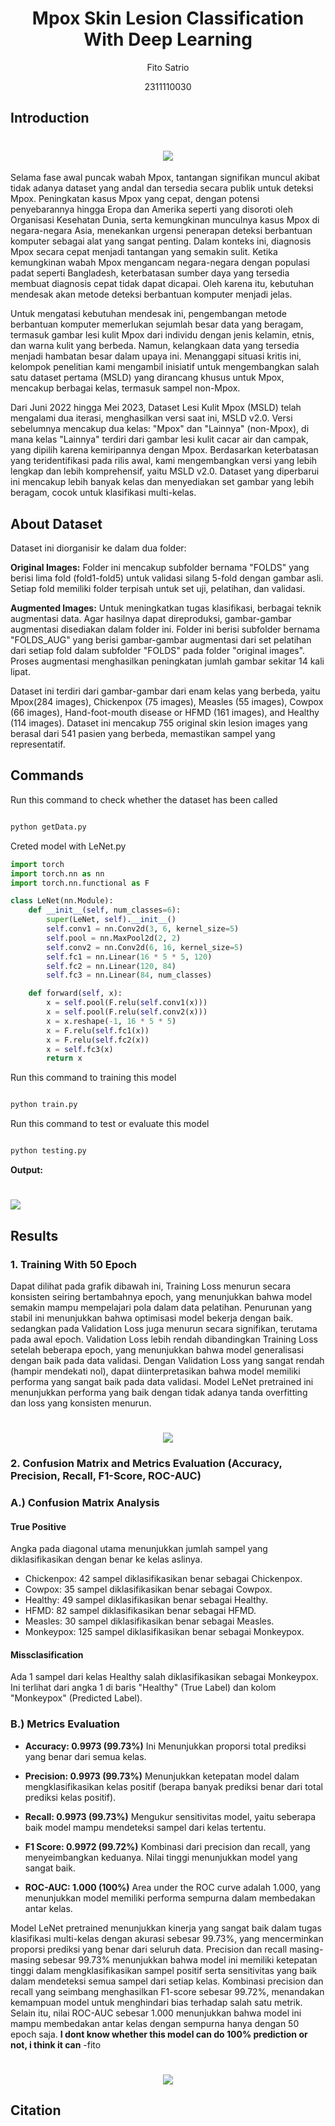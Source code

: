 # <h1 align="center">Mpox Skin Lesion Classification With Deep Learning</h1>
<p align="center">Fito Satrio</p>
<p align="center">2311110030</p>

## Introduction
<h1 align="center">
   <img src="https://github.com/user-attachments/assets/261feefd-60c4-4280-ac9f-c07f1fb49025">
</h1>

Selama fase awal puncak wabah Mpox, tantangan signifikan muncul akibat tidak adanya dataset yang andal dan tersedia secara publik untuk deteksi Mpox. Peningkatan kasus Mpox yang cepat, dengan potensi penyebarannya hingga Eropa dan Amerika seperti yang disoroti oleh Organisasi Kesehatan Dunia, serta kemungkinan munculnya kasus Mpox di negara-negara Asia, menekankan urgensi penerapan deteksi berbantuan komputer sebagai alat yang sangat penting. Dalam konteks ini, diagnosis Mpox secara cepat menjadi tantangan yang semakin sulit. Ketika kemungkinan wabah Mpox mengancam negara-negara dengan populasi padat seperti Bangladesh, keterbatasan sumber daya yang tersedia membuat diagnosis cepat tidak dapat dicapai. Oleh karena itu, kebutuhan mendesak akan metode deteksi berbantuan komputer menjadi jelas.

Untuk mengatasi kebutuhan mendesak ini, pengembangan metode berbantuan komputer memerlukan sejumlah besar data yang beragam, termasuk gambar lesi kulit Mpox dari individu dengan jenis kelamin, etnis, dan warna kulit yang berbeda. Namun, kelangkaan data yang tersedia menjadi hambatan besar dalam upaya ini. Menanggapi situasi kritis ini, kelompok penelitian kami mengambil inisiatif untuk mengembangkan salah satu dataset pertama (MSLD) yang dirancang khusus untuk Mpox, mencakup berbagai kelas, termasuk sampel non-Mpox.

Dari Juni 2022 hingga Mei 2023, Dataset Lesi Kulit Mpox (MSLD) telah mengalami dua iterasi, menghasilkan versi saat ini, MSLD v2.0. Versi sebelumnya mencakup dua kelas: "Mpox" dan "Lainnya" (non-Mpox), di mana kelas "Lainnya" terdiri dari gambar lesi kulit cacar air dan campak, yang dipilih karena kemiripannya dengan Mpox. Berdasarkan keterbatasan yang teridentifikasi pada rilis awal, kami mengembangkan versi yang lebih lengkap dan lebih komprehensif, yaitu MSLD v2.0. Dataset yang diperbarui ini mencakup lebih banyak kelas dan menyediakan set gambar yang lebih beragam, cocok untuk klasifikasi multi-kelas.

## About Dataset

Dataset ini diorganisir ke dalam dua folder:

**Original Images:** Folder ini mencakup subfolder bernama "FOLDS" yang berisi lima fold (fold1-fold5) untuk validasi silang 5-fold dengan gambar asli. Setiap fold memiliki folder terpisah untuk set uji, pelatihan, dan validasi.

**Augmented Images:** Untuk meningkatkan tugas klasifikasi, berbagai teknik augmentasi data. Agar hasilnya dapat direproduksi, gambar-gambar augmentasi disediakan dalam folder ini. Folder ini berisi subfolder bernama "FOLDS_AUG" yang berisi gambar-gambar augmentasi dari set pelatihan dari setiap fold dalam subfolder "FOLDS" pada folder "original images". Proses augmentasi menghasilkan peningkatan jumlah gambar sekitar 14 kali lipat.

Dataset ini terdiri dari gambar-gambar dari enam kelas yang berbeda, yaitu Mpox(284 images), Chickenpox (75 images), Measles (55 images), Cowpox (66 images), Hand-foot-mouth disease or HFMD (161 images), and Healthy (114 images). Dataset ini mencakup 755 original skin lesion images yang berasal dari 541 pasien yang berbeda, memastikan sampel yang representatif.

## Commands

Run this command to check whether the dataset has been called

```py

python getData.py

```

Creted model with LeNet.py
```py
import torch
import torch.nn as nn
import torch.nn.functional as F

class LeNet(nn.Module):
    def __init__(self, num_classes=6):
        super(LeNet, self).__init__()
        self.conv1 = nn.Conv2d(3, 6, kernel_size=5)
        self.pool = nn.MaxPool2d(2, 2)
        self.conv2 = nn.Conv2d(6, 16, kernel_size=5)
        self.fc1 = nn.Linear(16 * 5 * 5, 120)
        self.fc2 = nn.Linear(120, 84)
        self.fc3 = nn.Linear(84, num_classes)

    def forward(self, x):
        x = self.pool(F.relu(self.conv1(x)))
        x = self.pool(F.relu(self.conv2(x)))
        x = x.reshape(-1, 16 * 5 * 5) 
        x = F.relu(self.fc1(x))
        x = F.relu(self.fc2(x))
        x = self.fc3(x)
        return x
```

Run this command to training this model

```py

python train.py

```

Run this command to test or evaluate this model

```py

python testing.py

```
**Output:**
<h1>
   <img src="https://github.com/user-attachments/assets/f589647d-6407-46ad-93ed-90b4279e9c09">
</h1>

## Results

### 1. Training With 50 Epoch

Dapat dilihat pada grafik dibawah ini, Training Loss menurun secara konsisten seiring bertambahnya epoch, yang menunjukkan bahwa model semakin mampu mempelajari pola dalam data pelatihan.
Penurunan yang stabil ini menunjukkan bahwa optimisasi model bekerja dengan baik. sedangkan pada Validation Loss juga menurun secara signifikan, terutama pada awal epoch. Validation Loss lebih rendah dibandingkan Training Loss setelah beberapa epoch, yang menunjukkan bahwa model generalisasi dengan baik pada data validasi. Dengan Validation Loss yang sangat rendah (hampir mendekati nol), dapat diinterpretasikan bahwa model memiliki performa yang sangat baik pada data validasi. Model LeNet pretrained ini menunjukkan performa yang baik dengan tidak adanya tanda overfitting dan loss yang konsisten menurun.

<h1 align="center">
   <img src="https://github.com/user-attachments/assets/2c3fc534-635e-4e68-9736-1642f3e027a3">
</h1>

### 2. Confusion Matrix and Metrics Evaluation  (Accuracy, Precision, Recall, F1-Score, ROC-AUC)
### A.) Confusion Matrix Analysis
<h4>True Positive</h4>

Angka pada diagonal utama menunjukkan jumlah sampel yang diklasifikasikan dengan benar ke kelas aslinya.
- Chickenpox: 42 sampel diklasifikasikan benar sebagai Chickenpox.
- Cowpox: 35 sampel diklasifikasikan benar sebagai Cowpox.
- Healthy: 49 sampel diklasifikasikan benar sebagai Healthy.
- HFMD: 82 sampel diklasifikasikan benar sebagai HFMD.
- Measles: 30 sampel diklasifikasikan benar sebagai Measles.
- Monkeypox: 125 sampel diklasifikasikan benar sebagai Monkeypox.

<h4>Missclasification</h4>

Ada 1 sampel dari kelas Healthy salah diklasifikasikan sebagai Monkeypox. Ini terlihat dari angka 1 di baris "Healthy" (True Label) dan kolom "Monkeypox" (Predicted Label).


### B.) Metrics Evaluation

- **Accuracy: 0.9973 (99.73%)**
Ini Menunjukkan proporsi total prediksi yang benar dari semua kelas.

- **Precision: 0.9973 (99.73%)**
Menunjukkan ketepatan model dalam mengklasifikasikan kelas positif (berapa banyak prediksi benar dari total prediksi kelas positif).

- **Recall: 0.9973 (99.73%)**
Mengukur sensitivitas model, yaitu seberapa baik model mampu mendeteksi sampel dari kelas tertentu.

- **F1 Score: 0.9972 (99.72%)**
Kombinasi dari precision dan recall, yang menyeimbangkan keduanya. Nilai tinggi menunjukkan model yang sangat baik.

- **ROC-AUC: 1.000 (100%)**
Area under the ROC curve adalah 1.000, yang menunjukkan model memiliki performa sempurna dalam membedakan antar kelas.

Model LeNet pretrained menunjukkan kinerja yang sangat baik dalam tugas klasifikasi multi-kelas dengan akurasi sebesar 99.73%, yang mencerminkan proporsi prediksi yang benar dari seluruh data. Precision dan recall masing-masing sebesar 99.73% menunjukkan bahwa model ini memiliki ketepatan tinggi dalam mengklasifikasikan sampel positif serta sensitivitas yang baik dalam mendeteksi semua sampel dari setiap kelas. Kombinasi precision dan recall yang seimbang menghasilkan F1-score sebesar 99.72%, menandakan kemampuan model untuk menghindari bias terhadap salah satu metrik. Selain itu, nilai ROC-AUC sebesar 1.000 menunjukkan bahwa model ini mampu membedakan antar kelas dengan sempurna hanya dengan 50 epoch saja. **I dont know whether this model can do 100% prediction or not, i think it can** -fito


<h1 align="center">
   <img src="https://github.com/user-attachments/assets/cdba663b-03d3-4e15-84aa-7933845d0808">
</h1>


## Citation

